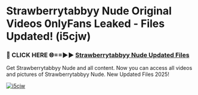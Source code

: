 # Strawberrytabbyy Nude Original Videos 0nlyFans Leaked - Files Updated! (i5cjw)

<h3>🔴 CLICK HERE 🌐==►► <a href="https://tinyurl.com/yc6ubb5a" rel="nofollow">Strawberrytabbyy Nude Updated Files</a></h3>

Get Strawberrytabbyy Nude and all content. Now you can access all videos and pictures of Strawberrytabbyy Nude. New Updated Files 2025!

[![i5cjw](https://i.imgur.com/7eu0CRL.gif)](https://tinyurl.com/yc6ubb5a)
